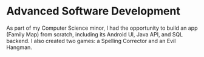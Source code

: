 # Advanced Software Development
As part of my Computer Science minor, I had the opportunity to build an app (Family Map) from scratch, including its Android UI, Java API, and SQL backend. I also created two games: a Spelling Corrector and an Evil Hangman.
